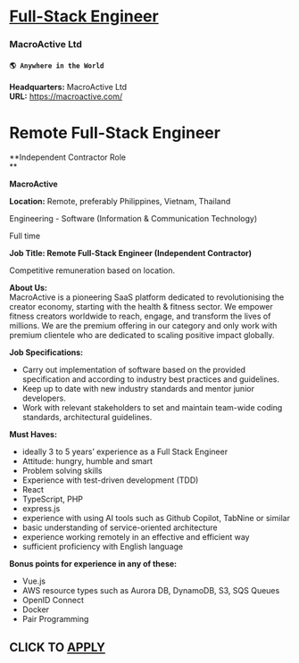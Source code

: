 # [Full-Stack Engineer](https://www.remotewlb.com/apply/full-stack-engineer-59911)  
### MacroActive Ltd  
#### `🌎 Anywhere in the World`  

**Headquarters:** MacroActive Ltd  
**URL:** https://macroactive.com/

# Remote Full-Stack Engineer

**Independent Contractor Role  
**  

**MacroActive**

**Location:** Remote, preferably Philippines, Vietnam, Thailand

Engineering - Software (Information & Communication Technology)

Full time  
  
 **Job Title: Remote Full-Stack Engineer (Independent Contractor)**

  

Competitive remuneration based on location.  
  

**About Us:**  
MacroActive is a pioneering SaaS platform dedicated to revolutionising the creator economy, starting with the health & fitness sector. We empower fitness creators worldwide to reach, engage, and transform the lives of millions. We are the premium offering in our category and only work with premium clientele who are dedicated to scaling positive impact globally.

 **Job Specifications:**

  * Carry out implementation of software based on the provided specification and according to industry best practices and guidelines.
  * Keep up to date with new industry standards and mentor junior developers.
  * Work with relevant stakeholders to set and maintain team-wide coding standards, architectural guidelines.

**Must Haves:**

  * ideally 3 to 5 years’ experience as a Full Stack Engineer
  * Attitude: hungry, humble and smart
  * Problem solving skills
  * Experience with test-driven development (TDD)
  * React
  * TypeScript, PHP
  * express.js
  * experience with using AI tools such as Github Copilot, TabNine or similar
  * basic understanding of service-oriented architecture
  * experience working remotely in an effective and efficient way
  * sufficient proficiency with English language

**Bonus points for experience in any of these:**

  * Vue.js
  * AWS resource types such as Aurora DB, DynamoDB, S3, SQS Queues
  * OpenID Connect
  * Docker
  * Pair Programming

  
  

  

  
## CLICK TO [APPLY](https://www.remotewlb.com/apply/full-stack-engineer-59911)

